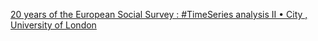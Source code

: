 [20 years of the European Social Survey : #TimeSeries analysis II • City , University of London](https://qi.tc/qi/113307)